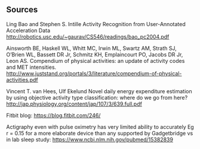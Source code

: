 ## Sources
Ling Bao and Stephen S. Intille
Activity Recognition from User-Annotated
Acceleration Data
http://robotics.usc.edu/~gaurav/CS546/readings/bao_pc2004.pdf

Ainsworth BE, Haskell WL, Whitt MC, Irwin ML, Swartz AM, Strath
SJ, O’Brien WL, Bassett DR Jr, Schmitz KH, Emplaincourt PO,
Jacobs DR Jr, Leon AS.
Compendium of physical activities: an update of
activity codes and MET intensities.
http://www.juststand.org/portals/3/literature/compendium-of-physical-activities.pdf

Vincent T. van Hees, Ulf Ekelund 
Novel daily energy expenditure estimation by using objective activity type classification: where do we go from here?
http://jap.physiology.org/content/jap/107/3/639.full.pdf 


Fitbit blog: https://blog.fitbit.com/246/

Actigraphy even with pulse oximetry has very limited ability to accurately  Eg r = 0.15 for a more elaborate device than any supported by Gadgetbridge vs in lab sleep study:
https://www.ncbi.nlm.nih.gov/pubmed/15382839
